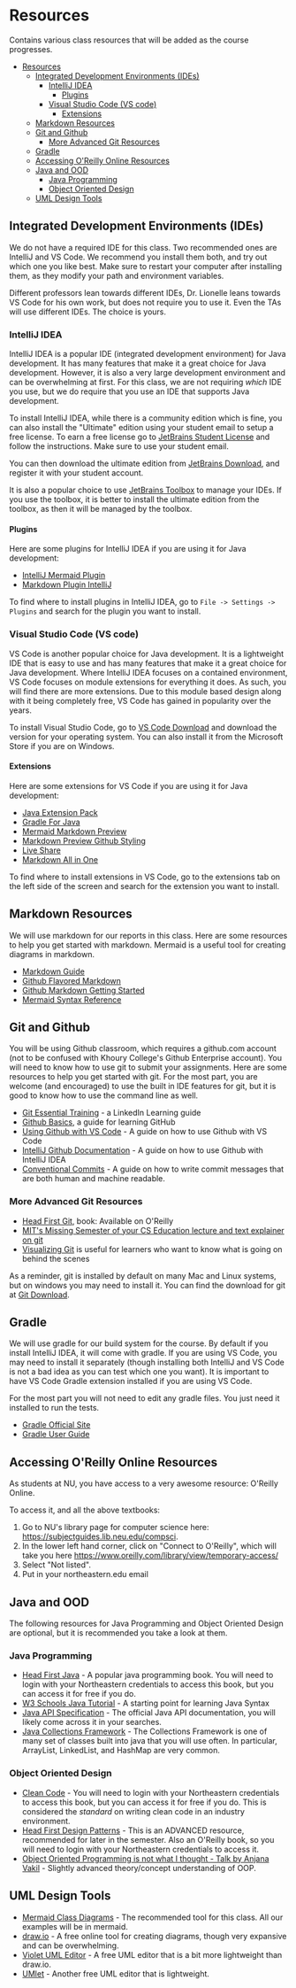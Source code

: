 # Resources

Contains various class resources that will be added as the course progresses.

- [Resources](#resources)
  - [Integrated Development Environments (IDEs)](#integrated-development-environments-ides)
    - [IntelliJ IDEA](#intellij-idea)
      - [Plugins](#plugins)
    - [Visual Studio Code (VS code)](#visual-studio-code-vs-code)
      - [Extensions](#extensions)
  - [Markdown Resources](#markdown-resources)
  - [Git and Github](#git-and-github)
    - [More Advanced Git Resources](#more-advanced-git-resources)
  - [Gradle](#gradle)
  - [Accessing O'Reilly Online Resources](#accessing-oreilly-online-resources)
  - [Java and OOD](#java-and-ood)
    - [Java Programming](#java-programming)
    - [Object Oriented Design](#object-oriented-design)
  - [UML Design Tools](#uml-design-tools)


## Integrated Development Environments (IDEs)

We do not have a required IDE for this class. Two recommended ones are IntelliJ and VS Code. We recommend you install them both, and try out which one you like best. Make sure to restart your computer after installing them, as they modify your path and environment variables.

Different professors lean towards different IDEs, Dr. Lionelle leans towards VS Code for his own work, but does not require you to use it. Even the TAs will use different IDEs. The choice is yours. 

### IntelliJ IDEA

IntelliJ IDEA is a popular IDE (integrated development environment) for Java development. It has many features that make it a great choice for Java development. However, it is also a very large development environment and can be overwhelming at first. For this class, we are not requiring *which* IDE you use, but we do require that you use an IDE that supports Java development. 

To install IntelliJ IDEA, while there is a community edition which is fine, you can also install the "Ultimate" edition using your student email  to setup a free license. To earn a free license go to [JetBrains Student License](https://www.jetbrains.com/community/education/#students) and follow the instructions. Make sure to use your student email.

You can then download the ultimate edition from [JetBrains Download](https://www.jetbrains.com/idea/download/), and register it with your student account. 

It is also a popular choice to use [JetBrains Toolbox](https://www.jetbrains.com/toolbox-app/) to manage your IDEs. If you use the toolbox, it is better to install the ultimate edition from the toolbox, as then it will be managed by the toolbox. 


#### Plugins
Here are some plugins for IntelliJ IDEA if you are using it for Java development:

* [IntelliJ Mermaid Plugin](https://plugins.jetbrains.com/plugin/20146-mermaid)
* [Markdown Plugin IntelliJ](https://plugins.jetbrains.com/plugin/7793-markdown) 

To find where to install plugins in IntelliJ IDEA, go to `File -> Settings -> Plugins` and search for the plugin you want to install. 

### Visual Studio Code (VS code)

VS Code is another popular choice for Java development. It is a lightweight IDE that is easy to use and has many features that make it a great choice for Java development. Where IntelliJ IDEA focuses on a contained environment, VS Code focuses on module extensions for everything it does. As such, you will find there are more extensions. Due to this module based design along with it being completely free, VS Code has gained in popularity over the years. 




To install Visual Studio Code, go to [VS Code Download](https://code.visualstudio.com/download) and download the version for your operating system. You can also install it from the Microsoft Store if you are on Windows.

#### Extensions
Here are some extensions for VS Code if you are using it for Java development:

* [Java Extension Pack](https://marketplace.visualstudio.com/items?itemName=vscjava.vscode-java-pack) 
* [Gradle For Java](https://marketplace.visualstudio.com/items?itemName=vscjava.vscode-gradle)
* [Mermaid Markdown Preview](https://marketplace.visualstudio.com/items?itemName=bierner.markdown-mermaid)
* [Markdown Preview Github Styling](https://marketplace.visualstudio.com/items?itemName=bierner.markdown-preview-github-styles)
* [Live Share](https://marketplace.visualstudio.com/items?itemName=MS-vsliveshare.vsliveshare)
* [Markdown All in One](https://marketplace.visualstudio.com/items?itemName=yzhang.markdown-all-in-one)

To find where to install extensions in VS Code, go to the extensions tab on the left side of the screen and search for the extension you want to install.

## Markdown Resources

We will use markdown for our reports in this class. Here are some resources to help you get started with markdown. Mermaid is a useful tool for creating diagrams in markdown.

* [Markdown Guide](https://www.markdownguide.org/basic-syntax/)
* [Github Flavored Markdown](https://guides.github.com/features/mastering-markdown/)
* [Github Markdown Getting Started](https://docs.github.com/en/get-started/writing-on-github/getting-started-with-writing-and-formatting-on-github/basic-writing-and-formatting-syntax)
* [Mermaid Syntax Reference](https://mermaid.js.org/intro/syntax-reference.html) 


## Git and Github
You will be using Github classroom, which requires a github.com account (not to be confused with Khoury College's Github Enterprise account). You will need to know how to use git to submit your assignments. Here are some resources to help you get started with git. For the most part, you are welcome (and encouraged) to use the built in IDE features for git, but it is good to know how to use the command line as well.


* [Git Essential Training](https://www.linkedin.com/learning/git-essential-training-the-basics/use-git-version-control-software-to-manage-project-code) - a LinkedIn Learning guide
* [Github Basics](https://guides.github.com/introduction/git-handbook/), a guide for learning GitHub
* [Using Github with VS Code](https://code.visualstudio.com/docs/sourcecontrol/intro-to-git) - A guide on how to use Github with VS Code
* [IntelliJ Github Documentation](https://www.jetbrains.com/help/idea/github.html) - A guide on how to use Github with IntelliJ IDEA
* [Conventional Commits](https://www.conventionalcommits.org/en/v1.0.0/) - A guide on how to write commit messages that are both human and machine readable. 


### More Advanced Git Resources
* [Head First Git](https://learning.oreilly.com/library/view/head-first-git/9781492092506/), book: Available on O'Reilly
* [MIT's Missing Semester of your CS Education lecture and text explainer on git](https://missing.csail.mit.edu/2020/version-control/)
* [Visualizing Git](http://git-school.github.io/visualizing-git/) is useful for learners who want to know what is going on behind the scenes


As a reminder, git is installed by default on many Mac and Linux systems, but on windows you may need to install it. You can find the download for git at [Git Download](https://git-scm.com/downloads).

## Gradle

We will use gradle for our build system for the course. By default if you install IntelliJ IDEA, it will come with gradle. If you are using VS Code, you may need to install it separately (though installing both IntelliJ and VS Code is not a bad idea as you can test which one you want). It is important to have VS Code Gradle extension installed if you are using VS Code.

For the most part you will not need to edit any gradle files. You just need it installed to run the tests.

* [Gradle Official Site](https://gradle.org/) 
* [Gradle User Guide](https://docs.gradle.org/current/userguide/userguide.html)


## Accessing O'Reilly Online Resources

As students at NU, you have access to a very awesome resource: O'Reilly Online. 

To access it, and all the above textbooks:
1. Go to NU's library page for computer science here: https://subjectguides.lib.neu.edu/compsci. 
2. In the lower left hand corner, click on "Connect to O'Reilly", which will take you here https://www.oreilly.com/library/view/temporary-access/  
3. Select "Not listed".
4. Put in your northeastern.edu email

## Java and OOD
The following resources for Java Programming and Object Oriented Design are optional, but it is recommended you take a look at them. 

### Java Programming
* [Head First Java](https://learning.oreilly.com/library/view/head-first-java/9781492091646/) - A popular java programming book. You will need to login with your Northeastern credentials to access this book, but you can access it for free if you do.
* [W3 Schools Java Tutorial](https://www.w3schools.com/java/) - A starting point for learning Java Syntax
* [Java API Specification](https://docs.oracle.com/en/java/javase/22/docs/api/index.html) - The official Java API documentation, you will likely come across it in your searches.
* [Java Collections Framework](https://docs.oracle.com/en/java/javase/22/docs/api/java.base/java/util/doc-files/coll-index.html) - The Collections Framework is one of many set of classes built into java that you will use often. In particular, ArrayList, LinkedList, and HashMap are very common.



### Object Oriented Design

* [Clean Code](https://learning.oreilly.com/library/view/clean-code-a/9780136083238/) - You will need to login with your Northeastern credentials to access this book, but you can access it for free if you do. This is considered the *standard* on writing clean code in an industry environment.
* [Head First Design Patterns](https://learning.oreilly.com/library/view/head-first-design/9781492077992/) - This is an ADVANCED resource, recommended for later in the semester. Also an O'Reilly book, so you will need to login with your Northeastern credentials to access it.
* [Object Oriented Programming is not what I thought - Talk by Anjana Vakil](https://www.youtube.com/watch?v=TbP2B1ijWr8) - Slightly advanced theory/concept understanding of OOP.

## UML Design Tools

* [Mermaid Class Diagrams](https://mermaid.js.org/syntax/classDiagram.html) - The recommended tool for this class. All our examples will be in mermaid. 
* [draw.io](https://app.diagrams.net/) - A free online tool for creating diagrams, though very expansive and can be overwhelming.
* [Violet UML Editor](http://alexdp.free.fr/violetumleditor/page.php) - A free UML editor that is a bit more lightweight than draw.io.
* [UMlet](https://www.umlet.com/) - Another free UML editor that is lightweight.
